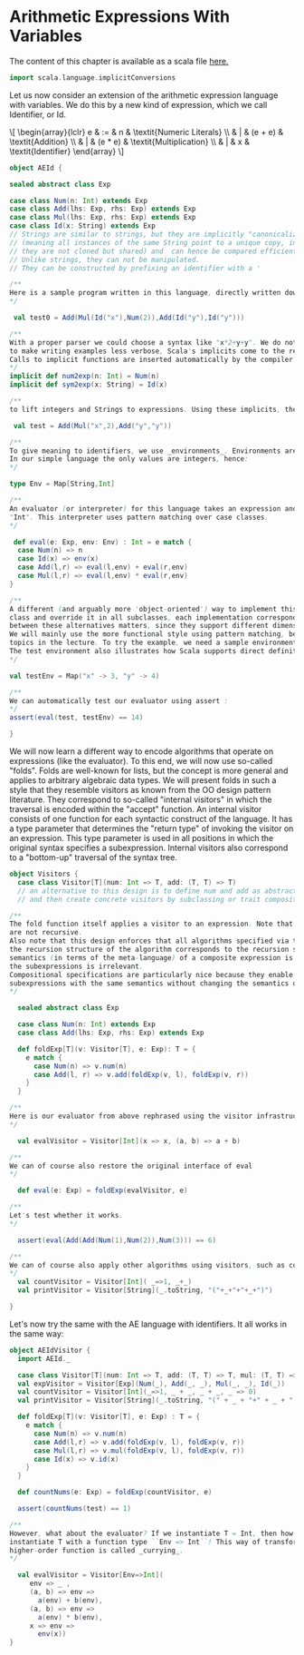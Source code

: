 # Arithmetic Expressions With Variables

The content of this chapter is available as a scala file [here.](./arithmetic-expressions.scala)

```scala mdoc:invisible
import scala.language.implicitConversions
```

Let us now consider an extension of the arithmetic expression language with variables. We do this by a new kind of expression, which we
call Identifier, or Id.

\\[
  \begin{array}{lclr}
    e & := & n & \textit{Numeric Literals} \\\\
    & | & (e + e) & \textit{Addition} \\\\
    & | & (e * e) & \textit{Multiplication} \\\\
    & | & x & \textit{Identifier}
  \end{array}
\\]


```scala mdoc
object AEId {

sealed abstract class Exp

case class Num(n: Int) extends Exp
case class Add(lhs: Exp, rhs: Exp) extends Exp
case class Mul(lhs: Exp, rhs: Exp) extends Exp
case class Id(x: String) extends Exp
// Strings are similar to strings, but they are implicitly "canonicalized"
// (meaning all instances of the same String point to a unique copy, in other words,
// they are not cloned but shared) and  can hence be compared efficiently.
// Unlike strings, they can not be manipulated.
// They can be constructed by prefixing an identifier with a '

/**
Here is a sample program written in this language, directly written down using case class constructors
*/

 val test0 = Add(Mul(Id("x"),Num(2)),Add(Id("y"),Id("y")))

/**
With a proper parser we could choose a syntax like "x*2+y+y". We do not care much about concrete syntax and parsing, though. That said,
to make writing examples less verbose, Scala's implicits come to the rescue.
Calls to implicit functions are inserted automatically by the compiler if they help to restore well-typedness. For instance, we can define:
*/
implicit def num2exp(n: Int) = Num(n)
implicit def sym2exp(x: String) = Id(x)

/**
to lift integers and Strings to expressions. Using these implicits, the example can be written as: */

 val test = Add(Mul("x",2),Add("y","y"))

/**
To give meaning to identifiers, we use _environments_. Environments are mappings from Identifiers (which we represent as Strings) to Values.
In our simple language the only values are integers, hence:
*/

type Env = Map[String,Int]

/**
An evaluator (or interpreter) for this language takes an expression and an environment as parameter and produces a value - in this case
"Int". This interpreter uses pattern matching over case classes.
*/

 def eval(e: Exp, env: Env) : Int = e match {
  case Num(n) => n
  case Id(x) => env(x)
  case Add(l,r) => eval(l,env) + eval(r,env)
  case Mul(l,r) => eval(l,env) * eval(r,env)
}

/**
A different (and arguably more 'object-oriented') way to implement this evaluator would be to add an abstract "eval" method to the Exp
class and override it in all subclasses, each implementation corresponding to its corresponding case in the pattern match. The choice
between these alternatives matters, since they support different dimensions of extensibility.
We will mainly use the more functional style using pattern matching, because it matches better to the order in which we present these
topics in the lecture. To try the example, we need a sample environment that gives values to the (free) variables in the sample expression.
The test environment also illustrates how Scala supports direct definitions of constant maps.
*/

val testEnv = Map("x" -> 3, "y" -> 4)

/**
We can automatically test our evaluator using assert :
*/
assert(eval(test, testEnv) == 14)

}
```

We will now learn a different way to encode algorithms that operate on expressions (like the evaluator). To this end, we will now use
so-called "folds". Folds are well-known for lists, but the concept is more general and applies to arbitrary algebraic data types.
We will present folds in such a style that they resemble visitors as known from the OO design pattern literature. They correspond to
so-called "internal visitors" in which the traversal is encoded within the "accept" function.
An internal visitor consists of one function for each syntactic construct of the language. It has a type parameter that determines the
"return type" of invoking the visitor on an expression. This type parameter is used in all positions in which the original syntax
specifies a subexpression.
Internal visitors also correspond to a "bottom-up" traversal of the syntax tree.

```scala mdoc
object Visitors {
  case class Visitor[T](num: Int => T, add: (T, T) => T)
  // an alternative to this design is to define num and add as abstract methods
  // and then create concrete visitors by subclassing or trait composition.

/**
The fold function itself applies a visitor to an expression. Note that the recursion is performed in the fold function, hence all visitors
are not recursive.
Also note that this design enforces that all algorithms specified via this visitor interfaces are compositional by design. This means that
the recursion structure of the algorithm corresponds to the recursion structure of the expression. Put in another way, it means that the
semantics (in terms of the meta-language) of a composite expression is determined by the semantics of the subexpressions; the syntax of
the subexpressions is irrelevant.
Compositional specifications are particularly nice because they enable "equational reasoning": Subexpressions can be replaced by other
subexpressions with the same semantics without changing the semantics of the whole.
*/

  sealed abstract class Exp

  case class Num(n: Int) extends Exp
  case class Add(lhs: Exp, rhs: Exp) extends Exp

  def foldExp[T](v: Visitor[T], e: Exp): T = {
    e match {
      case Num(n) => v.num(n)
      case Add(l, r) => v.add(foldExp(v, l), foldExp(v, r))
    }
  }

/**
Here is our evaluator from above rephrased using the visitor infrastructure.
*/

  val evalVisitor = Visitor[Int](x => x, (a, b) => a + b)

/**
We can of course also restore the original interface of eval
*/

  def eval(e: Exp) = foldExp(evalVisitor, e)

/**
Let's test whether it works.
*/

  assert(eval(Add(Add(Num(1),Num(2)),Num(3))) == 6)

/**
We can of course also apply other algorithms using visitors, such as counting the number of "Num" literals, or printing to a string:
*/
  val countVisitor = Visitor[Int]( _=>1, _+_)
  val printVisitor = Visitor[String](_.toString, "("+_+"+"+_+")")

}
```

Let's now try the same with the AE language with identifiers. It all works in the same way:

```scala mdoc
object AEIdVisitor {
  import AEId._

  case class Visitor[T](num: Int => T, add: (T, T) => T, mul: (T, T) => T, id: String => T)
  val expVisitor = Visitor[Exp](Num(_), Add(_, _), Mul(_, _), Id(_))
  val countVisitor = Visitor[Int](_=>1, _ + _, _ + _, _ => 0)
  val printVisitor = Visitor[String](_.toString, "(" + _ + "+" + _ + ")", _ + "*" + _, _.x)

  def foldExp[T](v: Visitor[T], e: Exp) : T = {
    e match {
      case Num(n) => v.num(n)
      case Add(l,r) => v.add(foldExp(v, l), foldExp(v, r))
      case Mul(l,r) => v.mul(foldExp(v, l), foldExp(v, r))
      case Id(x) => v.id(x)
    }
  }

  def countNums(e: Exp) = foldExp(countVisitor, e)

  assert(countNums(test) == 1)

/**
However, what about the evaluator? If we instantiate T = Int, then how can we access the environment? Insight: For evaluation, we must
instantiate T with a function type ``Env => Int``! This way of transforming a multi-argument function into a single-argument
higher-order function is called _currying_.
*/

  val evalVisitor = Visitor[Env=>Int](
     env => _ ,
     (a, b) => env =>
       a(env) + b(env),
     (a, b) => env =>
       a(env) * b(env),
     x => env =>
       env(x))
}
```